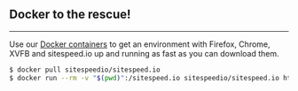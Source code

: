## Docker to the rescue!
* * *
Use our [Docker containers](https://hub.docker.com/u/sitespeedio/) to get an environment with Firefox, Chrome, XVFB and sitespeed.io up and running as fast as you can download them.

~~~ bash
$ docker pull sitespeedio/sitespeed.io
$ docker run --rm -v "$(pwd)":/sitespeed.io sitespeedio/sitespeed.io https://www.sitespeed.io/ -b firefox
~~~
